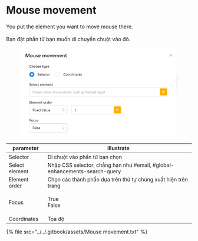 # Mouse movement

You put the element you want to move mouse there.\
\
Bạn đặt phần tử bạn muốn di chuyển chuột vào đó.

<figure><img src="../../.gitbook/assets/Mouse movement.png" alt=""><figcaption></figcaption></figure>



| parameter      | illustrate                                                                 |
| -------------- | -------------------------------------------------------------------------- |
| Selector       | Di chuột vào phần tử bạn chọn                                              |
| Select element | Nhập CSS selector, chẳng hạn như #email, #global-enhancements-search-query |
| Element order  | Chọn các thành phần dựa trên thứ tự chúng xuất hiện trên trang             |
| Focus          | <p>True<br>False</p>                                                       |
| Coordinates    | Tọa độ                                                                     |



{% file src="../../.gitbook/assets/Mouse movement.txt" %}
